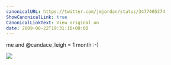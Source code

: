 ```yaml
---
canonicalURL: https://twitter.com/jmjordan/status/3477405374
ShowCanonicalLink: true
CanonicalLinkText: View original on
date: 2009-08-22T19:31:16+00:00
---
```

me and @candace_leigh = 1 month :-)

![](/images/3477405374-25000212.jpg)